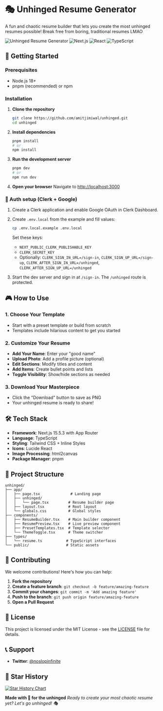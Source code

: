 # 🎭 Unhinged Resume Generator

A fun and chaotic resume builder that lets you create the most unhinged resumes possible! Break free from boring, traditional resumes LMAO

![Unhinged Resume Generator](https://img.shields.io/badge/Status-Live-brightgreen)
![Next.js](https://img.shields.io/badge/Next.js-15.5.3-black)
![React](https://img.shields.io/badge/React-18-blue)
![TypeScript](https://img.shields.io/badge/TypeScript-5-blue)

## 🚀 Getting Started

### Prerequisites

- Node.js 18+
- pnpm (recommended) or npm

### Installation

1. **Clone the repository**

   ```bash
   git clone https://github.com/amitjimiwal/unhinged.git
   cd unhinged
   ```

2. **Install dependencies**

   ```bash
   pnpm install
   # or
   npm install
   ```

3. **Run the development server**

   ```bash
   pnpm dev
   # or
   npm run dev
   ```

4. **Open your browser**
   Navigate to [http://localhost:3000](http://localhost:3000)

### 🔐 Auth setup (Clerk + Google)

1. Create a Clerk application and enable Google OAuth in Clerk Dashboard.
2. Create `.env.local` from the example and fill values:

   ```bash
   cp .env.local.example .env.local
   ```

   Set these keys:

   - `NEXT_PUBLIC_CLERK_PUBLISHABLE_KEY`
   - `CLERK_SECRET_KEY`
   - Optionally: `CLERK_SIGN_IN_URL=/sign-in`, `CLERK_SIGN_UP_URL=/sign-up`, `CLERK_AFTER_SIGN_IN_URL=/unhinged`, `CLERK_AFTER_SIGN_UP_URL=/unhinged`

3. Start the dev server and sign in at `/sign-in`. The `/unhinged` route is protected.

## 🎮 How to Use

### 1. **Choose Your Template**

- Start with a preset template or build from scratch
- Templates include hilarious content to get you started

### 2. **Customize Your Resume**

- **Add Your Name**: Enter your "good name"
- **Upload Photo**: Add a profile picture (optional)
- **Edit Sections**: Modify titles and content
- **Add Items**: Create bullet points and lists
- **Toggle Visibility**: Show/hide sections as needed

### 3. **Download Your Masterpiece**

- Click the "Download" button to save as PNG
- Your unhinged resume is ready to share!

## 🛠️ Tech Stack

- **Framework**: Next.js 15.5.3 with App Router
- **Language**: TypeScript
- **Styling**: Tailwind CSS + Inline Styles
- **Icons**: Lucide React
- **Image Processing**: html2canvas
- **Package Manager**: pnpm

## 📁 Project Structure

```
unhinged/
├── app/
│   ├── page.tsx              # Landing page
│   ├── unhinged/
│   │   └── page.tsx         # Resume builder page
│   ├── layout.tsx           # Root layout
│   └── globals.css          # Global styles
├── components/
│   ├── ResumeBuilder.tsx    # Main builder component
│   ├── ResumePreview.tsx    # Live preview component
│   ├── PresetTemplates.tsx  # Template selector
│   └── ThemeToggle.tsx      # Theme switcher
├── types/
│   └── resume.ts           # TypeScript interfaces
└── public/                 # Static assets
```

## 🤝 Contributing

We welcome contributions! Here's how you can help:

1. **Fork the repository**
2. **Create a feature branch**: `git checkout -b feature/amazing-feature`
3. **Commit your changes**: `git commit -m 'Add amazing feature'`
4. **Push to the branch**: `git push origin feature/amazing-feature`
5. **Open a Pull Request**

## 📄 License

This project is licensed under the MIT License - see the [LICENSE](LICENSE) file for details.

## 📞 Support

- **Twitter**: [@noslopinfinite](https://x.com/noslopinfinite)

## 🌟 Star History

[![Star History Chart](https://api.star-history.com/svg?repos=amitjimiwal/unhinged&type=Date)](https://star-history.com/#amitjimiwal/unhinged&Date)

**Made with 💙 for the unhinged**
_Ready to create your most chaotic resume yet? Let's go unhinged! 🎭_
